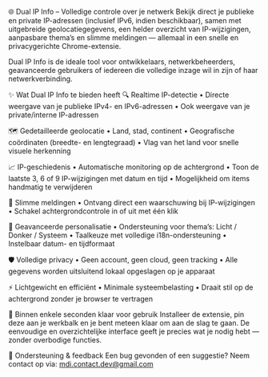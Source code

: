🌐 Dual IP Info – Volledige controle over je netwerk
Bekijk direct je publieke en private IP-adressen (inclusief IPv6, indien beschikbaar), samen met uitgebreide geolocatiegegevens, een helder overzicht van IP-wijzigingen, aanpasbare thema’s en slimme meldingen — allemaal in een snelle en privacygerichte Chrome-extensie.

Dual IP Info is de ideale tool voor ontwikkelaars, netwerkbeheerders, geavanceerde gebruikers of iedereen die volledige inzage wil in zijn of haar netwerkverbinding.

✨ Wat Dual IP Info te bieden heeft
🔍 Realtime IP-detectie
• Directe weergave van je publieke IPv4- en IPv6-adressen
• Ook weergave van je private/interne IP-adressen

🗺️ Gedetailleerde geolocatie
• Land, stad, continent
• Geografische coördinaten (breedte- en lengtegraad)
• Vlag van het land voor snelle visuele herkenning

📈 IP-geschiedenis
• Automatische monitoring op de achtergrond
• Toon de laatste 3, 6 of 9 IP-wijzigingen met datum en tijd
• Mogelijkheid om items handmatig te verwijderen

📣 Slimme meldingen
• Ontvang direct een waarschuwing bij IP-wijzigingen
• Schakel achtergrondcontrole in of uit met één klik

🎨 Geavanceerde personalisatie
• Ondersteuning voor thema’s: Licht / Donker / Systeem
• Taalkeuze met volledige i18n-ondersteuning
• Instelbaar datum- en tijdformaat

🛡️ Volledige privacy
• Geen account, geen cloud, geen tracking
• Alle gegevens worden uitsluitend lokaal opgeslagen op je apparaat

⚡ Lichtgewicht en efficiënt
• Minimale systeembelasting
• Draait stil op de achtergrond zonder je browser te vertragen

🚀 Binnen enkele seconden klaar voor gebruik
Installeer de extensie, pin deze aan je werkbalk en je bent meteen klaar om aan de slag te gaan. De eenvoudige en overzichtelijke interface geeft je precies wat je nodig hebt — zonder overbodige functies.

🤝 Ondersteuning & feedback
Een bug gevonden of een suggestie? Neem contact op via: mdi.contact.dev@gmail.com
